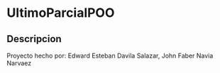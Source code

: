 # UltimoParcialPOO
## Descripcion
Proyecto hecho por:
  Edward Esteban Davila Salazar,
  John Faber Navia Narvaez

